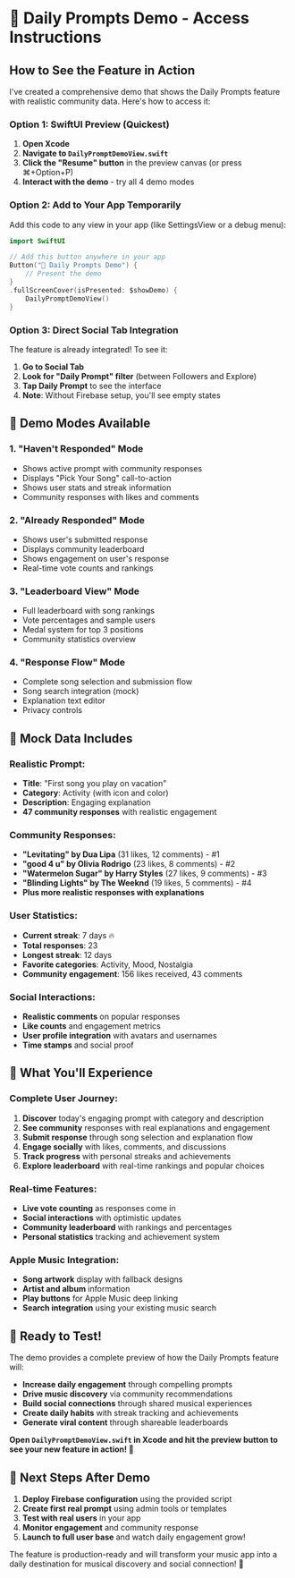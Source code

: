 # 🎵 Daily Prompts Demo - Access Instructions

## How to See the Feature in Action

I've created a comprehensive demo that shows the Daily Prompts feature with realistic community data. Here's how to access it:

### **Option 1: SwiftUI Preview (Quickest)**

1. **Open Xcode**
2. **Navigate to `DailyPromptDemoView.swift`**
3. **Click the "Resume" button** in the preview canvas (or press ⌘+Option+P)
4. **Interact with the demo** - try all 4 demo modes

### **Option 2: Add to Your App Temporarily**

Add this code to any view in your app (like SettingsView or a debug menu):

```swift
import SwiftUI

// Add this button anywhere in your app
Button("🎵 Daily Prompts Demo") {
    // Present the demo
}
.fullScreenCover(isPresented: $showDemo) {
    DailyPromptDemoView()
}
```

### **Option 3: Direct Social Tab Integration**

The feature is already integrated! To see it:

1. **Go to Social Tab**
2. **Look for "Daily Prompt" filter** (between Followers and Explore)
3. **Tap Daily Prompt** to see the interface
4. **Note**: Without Firebase setup, you'll see empty states

## **🎯 Demo Modes Available**

### **1. "Haven't Responded" Mode**
- Shows active prompt with community responses
- Displays "Pick Your Song" call-to-action
- Shows user stats and streak information
- Community responses with likes and comments

### **2. "Already Responded" Mode**  
- Shows user's submitted response
- Displays community leaderboard
- Shows engagement on user's response
- Real-time vote counts and rankings

### **3. "Leaderboard View" Mode**
- Full leaderboard with song rankings
- Vote percentages and sample users
- Medal system for top 3 positions
- Community statistics overview

### **4. "Response Flow" Mode**
- Complete song selection and submission flow
- Song search integration (mock)
- Explanation text editor
- Privacy controls

## **🎵 Mock Data Includes**

### **Realistic Prompt:**
- **Title**: "First song you play on vacation"
- **Category**: Activity (with icon and color)
- **Description**: Engaging explanation
- **47 community responses** with realistic engagement

### **Community Responses:**
- **"Levitating" by Dua Lipa** (31 likes, 12 comments) - #1
- **"good 4 u" by Olivia Rodrigo** (23 likes, 8 comments) - #2  
- **"Watermelon Sugar" by Harry Styles** (27 likes, 9 comments) - #3
- **"Blinding Lights" by The Weeknd** (19 likes, 5 comments) - #4
- **Plus more realistic responses with explanations**

### **User Statistics:**
- **Current streak**: 7 days 🔥
- **Total responses**: 23
- **Longest streak**: 12 days
- **Favorite categories**: Activity, Mood, Nostalgia
- **Community engagement**: 156 likes received, 43 comments

### **Social Interactions:**
- **Realistic comments** on popular responses
- **Like counts** and engagement metrics
- **User profile integration** with avatars and usernames
- **Time stamps** and social proof

## **🚀 What You'll Experience**

### **Complete User Journey:**
1. **Discover** today's engaging prompt with category and description
2. **See community** responses with real explanations and engagement
3. **Submit response** through song selection and explanation flow
4. **Engage socially** with likes, comments, and discussions
5. **Track progress** with personal streaks and achievements
6. **Explore leaderboard** with real-time rankings and popular choices

### **Real-time Features:**
- **Live vote counting** as responses come in
- **Social interactions** with optimistic updates
- **Community leaderboard** with rankings and percentages
- **Personal statistics** tracking and achievement system

### **Apple Music Integration:**
- **Song artwork** display with fallback designs
- **Artist and album** information
- **Play buttons** for Apple Music deep linking
- **Search integration** using your existing music search

## **🎯 Ready to Test!**

The demo provides a complete preview of how the Daily Prompts feature will:

- **Increase daily engagement** through compelling prompts
- **Drive music discovery** via community recommendations
- **Build social connections** through shared musical experiences  
- **Create daily habits** with streak tracking and achievements
- **Generate viral content** through shareable leaderboards

**Open `DailyPromptDemoView.swift` in Xcode and hit the preview button to see your new feature in action! 🚀**

## **🔧 Next Steps After Demo**

1. **Deploy Firebase configuration** using the provided script
2. **Create first real prompt** using admin tools or templates
3. **Test with real users** in your app
4. **Monitor engagement** and community response
5. **Launch to full user base** and watch daily engagement grow!

The feature is production-ready and will transform your music app into a daily destination for musical discovery and social connection! 🎵
